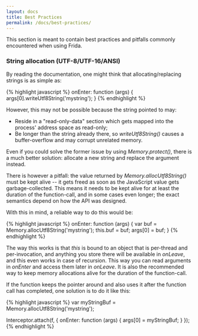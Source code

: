 ```yaml
---
layout: docs
title: Best Practices
permalink: /docs/best-practices/
---
```


This section is meant to contain best practices and pitfalls commonly
encountered when using Frida.

### String allocation (UTF-8/UTF-16/ANSI)

By reading the documentation, one might think that allocating/replacing strings
is as simple as:

{% highlight javascript %}
onEnter: function (args) {
  args[0].writeUtf8String('mystring');
}
{% endhighlight %}

However, this may not be possible because the string pointed to may:

- Reside in a "read-only-data" section which gets mapped into the process'
  address space as read-only;
- Be longer than the string already there, so *writeUtf8String()* causes a
  buffer-overflow and may corrupt unrelated memory.

Even if you could solve the former issue by using *Memory.protect()*, there is
a much better solution: allocate a new string and replace the argument instead.

There is however a pitfall: the value returned by *Memory.allocUtf8String()*
must be kept alive -- it gets freed as soon as the JavaScript value gets
garbage-collected. This means it needs to be kept alive for at least the
duration of the function-call, and in some cases even longer; the exact
semantics depend on how the API was designed.

With this in mind, a reliable way to do this would be:

{% highlight javascript %}
onEnter: function (args) {
  var buf = Memory.allocUtf8String('mystring');
  this.buf = buf;
  args[0] = buf;
}
{% endhighlight %}

The way this works is that *this* is bound to an object that is per-thread and
per-invocation, and anything you store there will be available in *onLeave*, and
this even works in case of recursion. This way you can read arguments in
*onEnter* and access them later in *onLeave*. It is also the recommended way to
keep memory allocations alive for the duration of the function-call.

If the function keeps the pointer around and also uses it after the function
call has completed, one solution is to do it like this:

{% highlight javascript %}
var myStringBuf = Memory.allocUtf8String('mystring');

Interceptor.attach(f, {
  onEnter: function (args) {
    args[0] = myStringBuf;
  }
});
{% endhighlight %}
